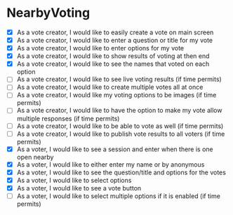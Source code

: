 # NearbyVoting
- [x] As a vote creator, I would like to easily create a vote on main screen
- [x] As a vote creator, I would like to enter a question or title for my vote
- [x] As a vote creator, I would like to enter options for my vote
- [x] As a vote creator, I would like to show results of voting at then end
- [x] As a vote creator, I would like to see the names that voted on each option
- [ ] As a vote creator, I would like to see live voting results (if time permits)
- [ ] As a vote creator, I would like to create multiple votes all at once
- [ ] As a vote creator, I would like my voting options to be images (if time permits)
- [ ] As a vote creator, I would like to have the option to make my vote allow multiple responses (if time permits)
- [ ] As a vote creator, I would like to be able to vote as well (if time permits)
- [ ] As a vote creator, I would like to publish vote results to all voters (if time permits)
- [x] As a voter, I would like to see a session and enter when there is one open nearby
- [x] As a voter, I would like to either enter my name or by anonymous 
- [x] As a voter, I would like to see the question/title and options for the votes
- [x] As a voter, I would like to select options
- [x] As a voter, I would like to see a vote button
- [ ] As a voter, I would like to select multiple options if it is enabled (if time permits)
